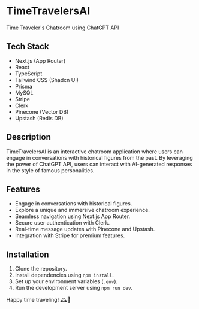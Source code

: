 # TimeTravelersAI

Time Traveler's Chatroom using ChatGPT API


## Tech Stack

- Next.js (App Router)
- React
- TypeScript
- Tailwind CSS (Shadcn UI)
- Prisma
- MySQL
- Stripe
- Clerk
- Pinecone (Vector DB)
- Upstash (Redis DB)

## Description

TimeTravelersAI is an interactive chatroom application where users can engage in conversations with historical figures from the past. By leveraging the power of ChatGPT API, users can interact with AI-generated responses in the style of famous personalities.

## Features

- Engage in conversations with historical figures.
- Explore a unique and immersive chatroom experience.
- Seamless navigation using Next.js App Router.
- Secure user authentication with Clerk.
- Real-time message updates with Pinecone and Upstash.
- Integration with Stripe for premium features.

## Installation

1. Clone the repository.
2. Install dependencies using `npm install`.
3. Set up your environment variables (`.env`).
4. Run the development server using `npm run dev`.


Happy time traveling! 🕰️🚀
